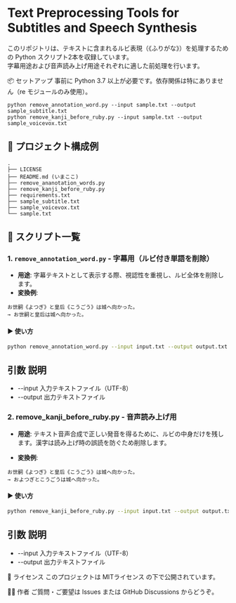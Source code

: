 # Text Preprocessing Tools for Subtitles and Speech Synthesis

このリポジトリは、テキストに含まれるルビ表現（《ふりがな》）を処理するための Python スクリプト2本を収録しています。  
字幕用途および音声読み上げ用途それぞれに適した前処理を行います。

📦 セットアップ
事前に Python 3.7 以上が必要です。依存関係は特にありません（re モジュールのみ使用）。
```
python remove_annotation_word.py --input sample.txt --output sample_subtitle.txt
python remove_kanji_before_ruby.py --input sample.txt --output sample_voicevox.txt
```

## 📄 プロジェクト構成例
```
.
├── LICENSE
├── README.md (いまここ)
├── remove_ananotation_words.py
├── remove_kanji_before_ruby.py
├── requirements.txt
├── sample_subtitle.txt
├── sample_voicevox.txt
└── sample.txt
```

## 📄 スクリプト一覧

### 1. `remove_annotation_word.py` - 字幕用（ルビ付き単語を削除）

- **用途**: 字幕テキストとして表示する際、視認性を重視し、ルビ全体を削除します。
- **変換例**:
```
お世嗣《よつぎ》と皇后《こうごう》は城へ向かった。
→ お世嗣と皇后は城へ向かった。
```

#### ▶️ 使い方

```bash
python remove_annotation_word.py --input input.txt --output output.txt
```
引数	説明
----
- --input	入力テキストファイル（UTF-8）
- --output	出力テキストファイル

### 2. remove_kanji_before_ruby.py - 音声読み上げ用

- **用途**: テキスト音声合成で正しい発音を得るために、ルビの中身だけを残します。漢字は読み上げ時の誤読を防ぐため削除します。

- **変換例**:
```
お世嗣《よつぎ》と皇后《こうごう》は城へ向かった。
→ およつぎとこうごうは城へ向かった。
```

#### ▶️ 使い方
```bash
python remove_kanji_before_ruby.py --input input.txt --output output.txt
```
引数	説明
----
- --input	入力テキストファイル（UTF-8）
- --output	出力テキストファイル

📜 ライセンス
このプロジェクトは MITライセンス の下で公開されています。

🙋‍♂️ 作者
ご質問・ご要望は Issues または GitHub Discussions からどうぞ。